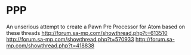 # PPP
An unserious attempt to create a Pawn Pre Processor for Atom based on these threads
http://forum.sa-mp.com/showthread.php?t=613510
http://forum.sa-mp.com/showthread.php?t=570933
http://forum.sa-mp.com/showthread.php?t=418838
